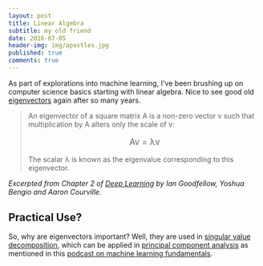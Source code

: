 ```yaml
---
layout: post
title: Linear Algebra
subtitle: my old friend
date: 2016-07-05
header-img: img/apostles.jpg
published: true
comments: true
---
```


As part of explorations into machine learning, I've been brushing up on computer science basics starting with linear algebra.  Nice to see good old [eigenvectors](https://en.wikipedia.org/wiki/Eigenvalues_and_eigenvectors) again after so many years.

><p style="margin-top:0px;">An eigenvector of a square matrix A is a non-zero vector v such that multiplication by A alters only the scale of v:</p>
>
><p style="font-size:larger;text-align:center">Av = λv</p>
>
> The scalar λ is known as the eigenvalue corresponding to this eigenvector.
> 

<cite>Excerpted from Chapter 2 of [Deep Learning](http://www.deeplearningbook.org/) by Ian Goodfellow, Yoshua Bengio and Aaron Courville.</cite>

## Practical Use?

So, why are eigenvectors important?  Well, they are used in [singular value decomposition](https://en.wikipedia.org/wiki/Singular_value_decomposition), which can be applied in [principal component analysis](https://en.wikipedia.org/wiki/Principal_component_analysis) as mentioned in this [podcast on machine learning fundamentals](http://www.thetalkingmachines.com/blog/2015/7/2/solving-intelligence-and-machine-learning-fundamentals).

